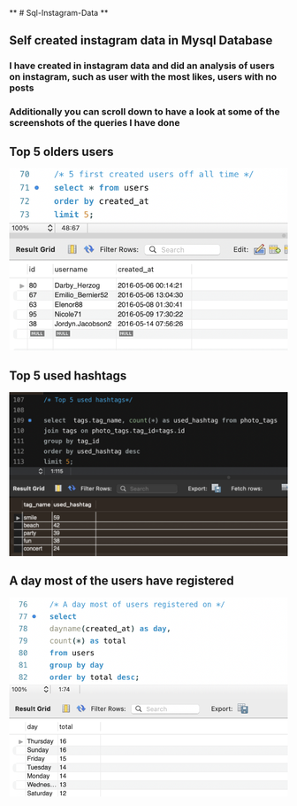 ** # Sql-Instagram-Data **
## Self created instagram data in Mysql Database
### I have created in instagram data and did an analysis of users on instagram, such as user with the most likes, users with no posts
### Additionally you can scroll down to have a look at some of the screenshots of the queries I have done

## Top 5 olders users
![Top 5 olders users](https://github.com/agajan1197/sql-instagram-data/blob/390b1e4cfae58b86364bd2c08d419ce77960d04d/Top%205%20olders%20users.png)

## Top 5 used hashtags
![Top 5 used hashtags](https://github.com/agajan1197/sql-instagram-data/blob/390b1e4cfae58b86364bd2c08d419ce77960d04d/Top%205%20used%20hashtags.png)
## A day most of the users have registered
![A day most of the users have resgistered](https://github.com/agajan1197/sql-instagram-data/blob/08c43be7bb6e121bf6f8277d531180f984c819b0/Top%20registered%20days.png)

